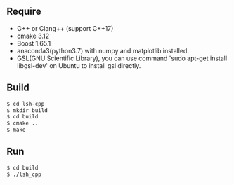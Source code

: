 ## Require
- G++ or Clang++ (support C++17)
- cmake 3.12 
- Boost 1.65.1
- anaconda3(python3.7) with numpy and matplotlib installed.
- GSL(GNU Scientific Library), you can use command 
'sudo apt-get install libgsl-dev' on Ubuntu to install gsl directly.

## Build
```bash
$ cd lsh-cpp
$ mkdir build
$ cd build
$ cmake ..
$ make
```

## Run
```bash
$ cd build
$ ./lsh_cpp
```